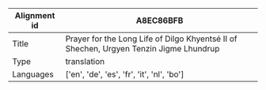 |Alignment id | A8EC86BFB
| --- | --- 
|Title | Prayer for the Long Life of Dilgo Khyentsé II of Shechen, Urgyen Tenzin Jigme Lhundrup 
|Type | translation
|Languages | ['en', 'de', 'es', 'fr', 'it', 'nl', 'bo']